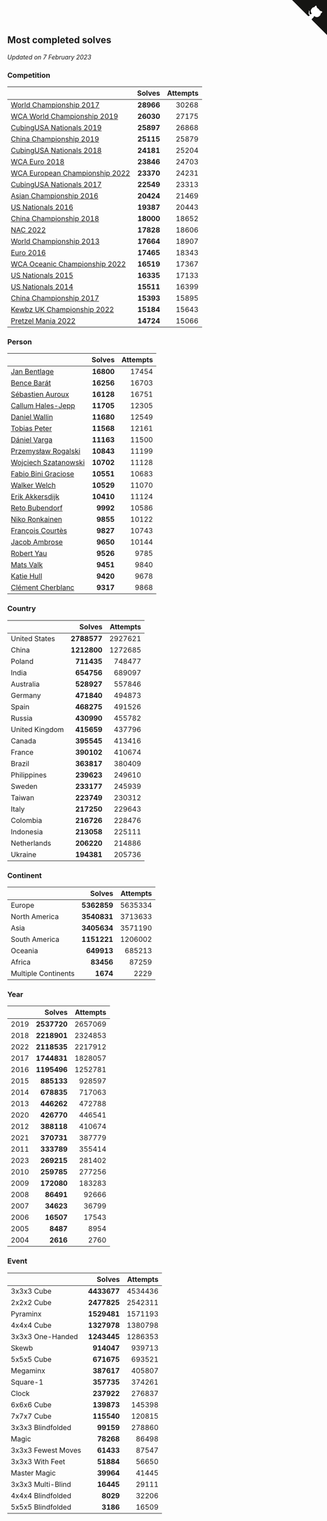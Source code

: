 ## Most completed solves

*Updated on  7 February 2023*


### Competition

|  | Solves | Attempts |
| :--- | ---: | ---: |
| [World Championship 2017](https://www.worldcubeassociation.org/competitions/WC2017) | **28966** | 30268 |
| [WCA World Championship 2019](https://www.worldcubeassociation.org/competitions/WC2019) | **26030** | 27175 |
| [CubingUSA Nationals 2019](https://www.worldcubeassociation.org/competitions/CubingUSANationals2019) | **25897** | 26868 |
| [China Championship 2019](https://www.worldcubeassociation.org/competitions/ChinaChampionship2019) | **25115** | 25879 |
| [CubingUSA Nationals 2018](https://www.worldcubeassociation.org/competitions/CubingUSANationals2018) | **24181** | 25204 |
| [WCA Euro 2018](https://www.worldcubeassociation.org/competitions/Euro2018) | **23846** | 24703 |
| [WCA European Championship 2022](https://www.worldcubeassociation.org/competitions/Euro2022) | **23370** | 24231 |
| [CubingUSA Nationals 2017](https://www.worldcubeassociation.org/competitions/CubingUSANationals2017) | **22549** | 23313 |
| [Asian Championship 2016](https://www.worldcubeassociation.org/competitions/AsianChampionship2016) | **20424** | 21469 |
| [US Nationals 2016](https://www.worldcubeassociation.org/competitions/USNationals2016) | **19387** | 20443 |
| [China Championship 2018](https://www.worldcubeassociation.org/competitions/ChinaChampionship2018) | **18000** | 18652 |
| [NAC 2022](https://www.worldcubeassociation.org/competitions/NAC2022) | **17828** | 18606 |
| [World Championship 2013](https://www.worldcubeassociation.org/competitions/WC2013) | **17664** | 18907 |
| [Euro 2016](https://www.worldcubeassociation.org/competitions/Euro2016) | **17465** | 18343 |
| [WCA Oceanic Championship 2022](https://www.worldcubeassociation.org/competitions/OC2022) | **16519** | 17367 |
| [US Nationals 2015](https://www.worldcubeassociation.org/competitions/USNationals2015) | **16335** | 17133 |
| [US Nationals 2014](https://www.worldcubeassociation.org/competitions/USNationals2014) | **15511** | 16399 |
| [China Championship 2017](https://www.worldcubeassociation.org/competitions/ChinaChampionship2017) | **15393** | 15895 |
| [Kewbz UK Championship 2022](https://www.worldcubeassociation.org/competitions/KewbzUKChampionship2022) | **15184** | 15643 |
| [Pretzel Mania 2022](https://www.worldcubeassociation.org/competitions/PretzelMania2022) | **14724** | 15066 |

### Person

|  | Solves | Attempts |
| :--- | ---: | ---: |
| [Jan Bentlage](https://www.worldcubeassociation.org/persons/2010BENT01) | **16800** | 17454 |
| [Bence Barát](https://www.worldcubeassociation.org/persons/2008BARA01) | **16256** | 16703 |
| [Sébastien Auroux](https://www.worldcubeassociation.org/persons/2008AURO01) | **16128** | 16751 |
| [Callum Hales-Jepp](https://www.worldcubeassociation.org/persons/2012HALE01) | **11705** | 12305 |
| [Daniel Wallin](https://www.worldcubeassociation.org/persons/2013WALL03) | **11680** | 12549 |
| [Tobias Peter](https://www.worldcubeassociation.org/persons/2014PETE03) | **11568** | 12161 |
| [Dániel Varga](https://www.worldcubeassociation.org/persons/2008VARG01) | **11163** | 11500 |
| [Przemysław Rogalski](https://www.worldcubeassociation.org/persons/2013ROGA02) | **10843** | 11199 |
| [Wojciech Szatanowski](https://www.worldcubeassociation.org/persons/2011SZAT01) | **10702** | 11128 |
| [Fabio Bini Graciose](https://www.worldcubeassociation.org/persons/2010GRAC02) | **10551** | 10683 |
| [Walker Welch](https://www.worldcubeassociation.org/persons/2011WELC01) | **10529** | 11070 |
| [Erik Akkersdijk](https://www.worldcubeassociation.org/persons/2005AKKE01) | **10410** | 11124 |
| [Reto Bubendorf](https://www.worldcubeassociation.org/persons/2012BUBE01) | **9992** | 10586 |
| [Niko Ronkainen](https://www.worldcubeassociation.org/persons/2010RONK01) | **9855** | 10122 |
| [François Courtès](https://www.worldcubeassociation.org/persons/2008COUR01) | **9827** | 10743 |
| [Jacob Ambrose](https://www.worldcubeassociation.org/persons/2010AMBR01) | **9650** | 10144 |
| [Robert Yau](https://www.worldcubeassociation.org/persons/2009YAUR01) | **9526** | 9785 |
| [Mats Valk](https://www.worldcubeassociation.org/persons/2007VALK01) | **9451** | 9840 |
| [Katie Hull](https://www.worldcubeassociation.org/persons/2010HULL01) | **9420** | 9678 |
| [Clément Cherblanc](https://www.worldcubeassociation.org/persons/2014CHER05) | **9317** | 9868 |

### Country

|  | Solves | Attempts |
| :--- | ---: | ---: |
| United States | **2788577** | 2927621 |
| China | **1212800** | 1272685 |
| Poland | **711435** | 748477 |
| India | **654756** | 689097 |
| Australia | **528927** | 557846 |
| Germany | **471840** | 494873 |
| Spain | **468275** | 491526 |
| Russia | **430990** | 455782 |
| United Kingdom | **415659** | 437796 |
| Canada | **395545** | 413416 |
| France | **390102** | 410674 |
| Brazil | **363817** | 380409 |
| Philippines | **239623** | 249610 |
| Sweden | **233177** | 245939 |
| Taiwan | **223749** | 230312 |
| Italy | **217250** | 229643 |
| Colombia | **216726** | 228476 |
| Indonesia | **213058** | 225111 |
| Netherlands | **206220** | 214886 |
| Ukraine | **194381** | 205736 |

### Continent

|  | Solves | Attempts |
| :--- | ---: | ---: |
| Europe | **5362859** | 5635334 |
| North America | **3540831** | 3713633 |
| Asia | **3405634** | 3571190 |
| South America | **1151221** | 1206002 |
| Oceania | **649913** | 685213 |
| Africa | **83456** | 87259 |
| Multiple Continents | **1674** | 2229 |

### Year

|  | Solves | Attempts |
| :--- | ---: | ---: |
| 2019 | **2537720** | 2657069 |
| 2018 | **2218901** | 2324853 |
| 2022 | **2118535** | 2217912 |
| 2017 | **1744831** | 1828057 |
| 2016 | **1195496** | 1252781 |
| 2015 | **885133** | 928597 |
| 2014 | **678835** | 717063 |
| 2013 | **446262** | 472788 |
| 2020 | **426770** | 446541 |
| 2012 | **388118** | 410674 |
| 2021 | **370731** | 387779 |
| 2011 | **333789** | 355414 |
| 2023 | **269215** | 281402 |
| 2010 | **259785** | 277256 |
| 2009 | **172080** | 183283 |
| 2008 | **86491** | 92666 |
| 2007 | **34623** | 36799 |
| 2006 | **16507** | 17543 |
| 2005 | **8487** | 8954 |
| 2004 | **2616** | 2760 |

### Event

|  | Solves | Attempts |
| :--- | ---: | ---: |
| 3x3x3 Cube | **4433677** | 4534436 |
| 2x2x2 Cube | **2477825** | 2542311 |
| Pyraminx | **1529481** | 1571193 |
| 4x4x4 Cube | **1327978** | 1380798 |
| 3x3x3 One-Handed | **1243445** | 1286353 |
| Skewb | **914047** | 939713 |
| 5x5x5 Cube | **671675** | 693521 |
| Megaminx | **387617** | 405807 |
| Square-1 | **357735** | 374261 |
| Clock | **237922** | 276837 |
| 6x6x6 Cube | **139873** | 145398 |
| 7x7x7 Cube | **115540** | 120815 |
| 3x3x3 Blindfolded | **99159** | 278860 |
| Magic | **78268** | 86498 |
| 3x3x3 Fewest Moves | **61433** | 87547 |
| 3x3x3 With Feet | **51884** | 56650 |
| Master Magic | **39964** | 41445 |
| 3x3x3 Multi-Blind | **16445** | 29111 |
| 4x4x4 Blindfolded | **8029** | 32206 |
| 5x5x5 Blindfolded | **3186** | 16509 |


<a href="https://github.com/jonatanklosko/wca_statistics" class="github-corner" aria-label="View source on Github"><svg width="80" height="80" viewBox="0 0 250 250" style="fill:#151513; color:#fff; position: absolute; top: 0; border: 0; right: 0;" aria-hidden="true"><path d="M0,0 L115,115 L130,115 L142,142 L250,250 L250,0 Z"></path><path d="M128.3,109.0 C113.8,99.7 119.0,89.6 119.0,89.6 C122.0,82.7 120.5,78.6 120.5,78.6 C119.2,72.0 123.4,76.3 123.4,76.3 C127.3,80.9 125.5,87.3 125.5,87.3 C122.9,97.6 130.6,101.9 134.4,103.2" fill="currentColor" style="transform-origin: 130px 106px;" class="octo-arm"></path><path d="M115.0,115.0 C114.9,115.1 118.7,116.5 119.8,115.4 L133.7,101.6 C136.9,99.2 139.9,98.4 142.2,98.6 C133.8,88.0 127.5,74.4 143.8,58.0 C148.5,53.4 154.0,51.2 159.7,51.0 C160.3,49.4 163.2,43.6 171.4,40.1 C171.4,40.1 176.1,42.5 178.8,56.2 C183.1,58.6 187.2,61.8 190.9,65.4 C194.5,69.0 197.7,73.2 200.1,77.6 C213.8,80.2 216.3,84.9 216.3,84.9 C212.7,93.1 206.9,96.0 205.4,96.6 C205.1,102.4 203.0,107.8 198.3,112.5 C181.9,128.9 168.3,122.5 157.7,114.1 C157.9,116.9 156.7,120.9 152.7,124.9 L141.0,136.5 C139.8,137.7 141.6,141.9 141.8,141.8 Z" fill="currentColor" class="octo-body"></path></svg></a><style>.github-corner:hover .octo-arm{animation:octocat-wave 560ms ease-in-out}@keyframes octocat-wave{0%,100%{transform:rotate(0)}20%,60%{transform:rotate(-25deg)}40%,80%{transform:rotate(10deg)}}@media (max-width:500px){.github-corner:hover .octo-arm{animation:none}.github-corner .octo-arm{animation:octocat-wave 560ms ease-in-out}}</style>
